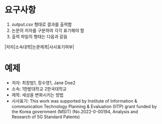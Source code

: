 # 요구사항
1. output.csv 형태로 결과를 출력함
2. 논문의 저자를 구분하여 각각 표기해야 함
3. 출력 파일의 형태는 다음과 같음

|저자|소속대학|논문제목|사사표기여부|

# 예제
- 저자: 최창범1, 장수영1, Jane Doe2
- 소속: 1한밭대학교 2한국대학교
- 제목: 세상을 변화시키는 방법
- 사사표기: This work was supported by Institute of Information & communication Technology Planning & Evaluation (IITP) grant funded by the Korea government (MSIT) (No.2022-0-00194, Analysis and Research of 5G Standard Patents)
